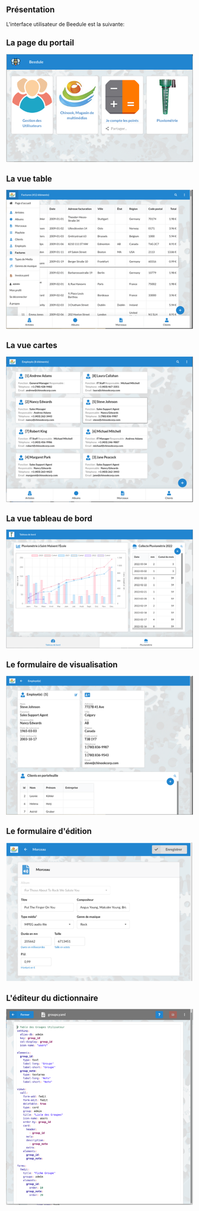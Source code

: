 ## Présentation

L'interface utilisateur de Beedule est la suivante:

## La page du portail

![](../images/portail.png)

## La vue table

![](../images/view-list.png)

## La vue cartes

![](../images/view-card.png)

## La vue tableau de bord

![](../images/view-dashboard.png)

## Le formulaire de visualisation

![](../images/form-view.png)

## Le formulaire d'édition

![](../images/form-edit.png)

## L'éditeur du dictionnaire

![](../images/eddy-table.png)


